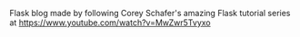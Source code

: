 Flask blog made by following Corey Schafer's amazing Flask tutorial series at https://www.youtube.com/watch?v=MwZwr5Tvyxo